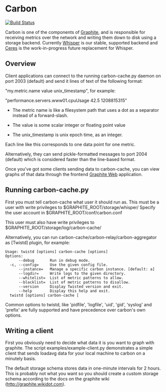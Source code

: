 # Carbon

[![Build Status](https://secure.travis-ci.org/graphite-project/carbon.png?branch=master)](http://travis-ci.org/graphite-project/carbon)

Carbon is one of the components of [Graphite][], and is responsible for
receiving metrics over the network and writing them down to disk using a
storage backend. Currently [Whisper][] is our stable, supported backend and
[Ceres][] is the work-in-progress future replacement for Whisper.

[Graphite]: https://github.com/graphite-project
[Graphite Web]: https://github.com/graphite-project/graphite-web
[Whisper]: https://github.com/graphite-project/whisper
[Ceres]: https://github.com/graphite-project/ceres

## Overview

Client applications can connect to the running carbon-cache.py daemon on port
2003 (default) and send it lines of text of the following format:

  "my.metric.name value unix_timestamp", for example:

  "performance.servers.www01.cpuUsage 42.5 1208815315"

- The metric name is like a filesystem path that uses a dot as a separator instead of
a forward-slash.

- The value is some scalar integer or floating point value 

- The unix_timestamp is unix epoch time, as an integer.

Each line like this corresponds to one data point for one metric.

Alternatively, they can send pickle-formatted messages to port 2004 (default)
which is considered faster than the line-based format.

Once you've got some clients sending data to carbon-cache, you can view
graphs of that data through the frontend [Graphite Web][] application.

## Running carbon-cache.py

First you must tell carbon-cache what user it should run as.  This must be a
user with write privileges to $GRAPHITE_ROOT/storage/whisper/ Specify the user
account in $GRAPHITE_ROOT/conf/carbon.conf

This user must also have write privileges to $GRAPHITE_ROOT/storage/log/carbon-cache/

Alternatively, you can run carbon-cache/carbon-relay/carbon-aggregator as
[Twistd] plugin, for example:

    Usage: twistd [options] carbon-cache [options]
    Options:
          --debug       Run in debug mode.
      -c, --config=     Use the given config file.
          --instance=   Manage a specific carbon instance. [default: a]
          --logdir=     Write logs to the given directory.
          --whitelist=  List of metric patterns to allow.
          --blacklist=  List of metric patterns to disallow.
          --version     Display Twisted version and exit.
          --help        Display this help and exit.
      twistd [options] carbon-cache [

Common options to twistd, like 'pidfile', 'logfile', 'uid', 'gid', 'syslog' and
'prefix' are fully supported and have precedence over carbon's own options.

## Writing a client

First you obviously need to decide what data it is you want to graph with
graphite. The script examples/example-client.py demonstrates a simple client
that sends loadavg data for your local machine to carbon on a minutely basis.

The default storage schema stores data in one-minute intervals for 2 hours.
This is probably not what you want so you should create a custom storage schema
according to the docs on the graphite wiki (http://graphite.wikidot.com).
